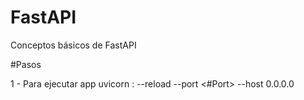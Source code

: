 # FastAPI
Conceptos básicos de FastAPI

#Pasos

1 - Para ejecutar app uvicorn <nombrearchivopy>:<nombreapp> --reload --port <#Port> --host 0.0.0.0

